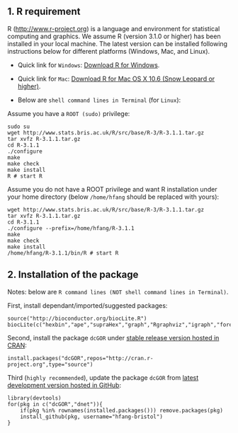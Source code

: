 ## 1. R requirement

R (http://www.r-project.org) is a language and environment for statistical computing and graphics. We assume R (version 3.1.0 or higher) has been installed in your local machine. The latest version can be installed following instructions below for different platforms (Windows, Mac, and Linux).

* Quick link for `Windows`: [Download R for Windows](http://cran.r-project.org/bin/windows/base).
* Quick link for `Mac`: [Download R for Mac OS X 10.6 (Snow Leopard or higher)](http://cran.r-project.org/bin/macosx).

* Below are `shell command lines in Terminal` (for `Linux`):

Assume you have a `ROOT (sudo)` privilege:
    
    sudo su
    wget http://www.stats.bris.ac.uk/R/src/base/R-3/R-3.1.1.tar.gz
    tar xvfz R-3.1.1.tar.gz
    cd R-3.1.1
    ./configure
    make
    make check
    make install
    R # start R

Assume you do not have a ROOT privilege and want R installation under your home directory (below `/home/hfang` should be replaced with yours):

    wget http://www.stats.bris.ac.uk/R/src/base/R-3/R-3.1.1.tar.gz
    tar xvfz R-3.1.1.tar.gz
    cd R-3.1.1
    ./configure --prefix=/home/hfang/R-3.1.1
    make
    make check
    make install
    /home/hfang/R-3.1.1/bin/R # start R

## 2. Installation of the package

Notes: below are `R command lines (NOT shell command lines in Terminal)`.

First, install dependant/imported/suggested packages:

    source("http://bioconductor.org/biocLite.R")
    biocLite(c("hexbin","ape","supraHex","graph","Rgraphviz","igraph","foreach","doMC","dnet","devtools"))

Second, install the package `dcGOR` under [stable release version hosted in CRAN](http://cran.r-project.org/package=dcGOR):

    install.packages("dcGOR",repos="http://cran.r-project.org",type="source")

Third (`highly recommended`), update the package `dcGOR` from [latest development version hosted in GitHub](https://github.com/hfang-bristol/dcGOR):

    library(devtools)
    for(pkg in c("dcGOR","dnet")){
        if(pkg %in% rownames(installed.packages())) remove.packages(pkg)
        install_github(pkg, username="hfang-bristol")
    }
